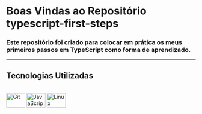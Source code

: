 # Boas Vindas ao Repositório typescript-first-steps


### Este repositório foi criado para colocar em prática os meus primeiros passos em TypeScript como forma de aprendizado.

---
## Tecnologias Utilizadas
<div style="display: inline_block"><br>
<img alt="Git" height="40" width="50" src="https://cdn.jsdelivr.net/gh/devicons/devicon/icons/typescript/typescript-original.svg" />
<img alt="JavaScript" height="40" width="50" src="https://cdn.jsdelivr.net/gh/devicons/devicon/icons/javascript/javascript-original.svg">
<img alt="Linux" height="40" width="50" src="https://cdn.jsdelivr.net/gh/devicons/devicon/icons/linux/linux-original.svg">

</div>